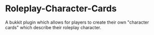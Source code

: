 # Roleplay-Character-Cards
A bukkit plugin which allows for players to create their own "character cards" which describe their roleplay character.
